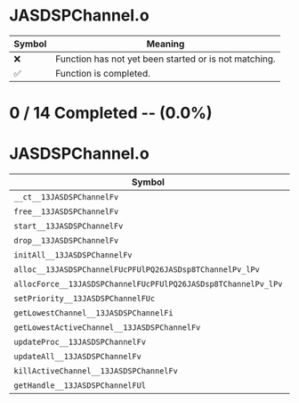 # JASDSPChannel.o
| Symbol | Meaning 
| ------------- | ------------- 
| :x: | Function has not yet been started or is not matching. 
| :white_check_mark: | Function is completed. 


# 0 / 14 Completed -- (0.0%)
# JASDSPChannel.o
| Symbol | Decompiled? |
| ------------- | ------------- |
| `__ct__13JASDSPChannelFv` | :x: |
| `free__13JASDSPChannelFv` | :x: |
| `start__13JASDSPChannelFv` | :x: |
| `drop__13JASDSPChannelFv` | :x: |
| `initAll__13JASDSPChannelFv` | :x: |
| `alloc__13JASDSPChannelFUcPFUlPQ26JASDsp8TChannelPv_lPv` | :x: |
| `allocForce__13JASDSPChannelFUcPFUlPQ26JASDsp8TChannelPv_lPv` | :x: |
| `setPriority__13JASDSPChannelFUc` | :x: |
| `getLowestChannel__13JASDSPChannelFi` | :x: |
| `getLowestActiveChannel__13JASDSPChannelFv` | :x: |
| `updateProc__13JASDSPChannelFv` | :x: |
| `updateAll__13JASDSPChannelFv` | :x: |
| `killActiveChannel__13JASDSPChannelFv` | :x: |
| `getHandle__13JASDSPChannelFUl` | :x: |

